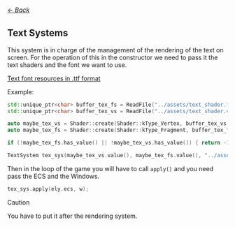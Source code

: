###### [<- Back](../documentation.md)
## Text Systems

This system is in charge of the management of the rendering of the text on screen. For the operation of this in the constructor we need to pass it the text shaders and the font we want to use.

[Text font resources in .ttf format](https://fonts.google.com/)

Example:
```c++
std::unique_ptr<char> buffer_tex_fs = ReadFile("../assets/text_shader.fs");
std::unique_ptr<char> buffer_tex_vs = ReadFile("../assets/text_shader.vs");

auto maybe_tex_vs = Shader::create(Shader::kType_Vertex, buffer_tex_vs.get(), (unsigned int)strlen(buffer_tex_vs.get()));
auto maybe_tex_fs = Shader::create(Shader::kType_Fragment, buffer_tex_fs.get(), (unsigned int)strlen(buffer_tex_fs.get()));

if (!maybe_tex_fs.has_value() || !maybe_tex_vs.has_value()) { return -1; }

TextSystem tex_sys(maybe_tex_vs.value(), maybe_tex_fs.value(), "../assets/NunitoSans.ttf");
```
Then in the loop of the game you will have to call `apply()` and you need pass the ECS and the Windows.

```c++
tex_sys.apply(ely.ecs, w);
```
> [!CAUTION]  
> You have to put it after the rendering system.